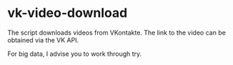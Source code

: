 # vk-video-download
The script downloads videos from VKontakte. The link to the video can be obtained via the VK API.

For big data, I advise you to work through try.
